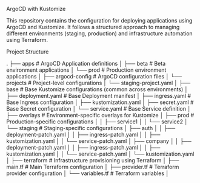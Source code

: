 ArgoCD with Kustomize

This repository contains the configuration for deploying applications using ArgoCD and Kustomize. It follows a structured approach to managing different environments (staging, production) and infrastructure automation using Terraform.

Project Structure

.
├── apps                   # ArgoCD Application definitions
│   ├── beta              # Beta environment applications
│   └── prod              # Production environment applications
│
├── argocd-config          # ArgoCD configuration files
│   └── projects          # Project-level configurations
│       └── staging-project.yaml
│
├── base                   # Base Kustomize configurations (common across environments)
│   ├── deployment.yaml   # Base Deployment manifest
│   ├── ingress.yaml      # Base Ingress configuration
│   ├── kustomization.yaml
│   ├── secret.yaml       # Base Secret configuration
│   └── service.yaml      # Base Service definition
│
├── overlays               # Environment-specific overlays for Kustomize
│   ├── prod              # Production-specific configurations
│   │   ├── service1
│   │   └── service2
│   └── staging           # Staging-specific configurations
│       ├── auth
│       │   ├── deployment-patch.yaml
│       │   ├── ingress-patch.yaml
│       │   ├── kustomization.yaml
│       │   └── service-patch.yaml
│       ├── company
│       │   ├── deployment-patch.yaml
│       │   ├── ingress-patch.yaml
│       │   ├── kustomization.yaml
│       │   └── service-patch.yaml
│       └── kustomization.yaml
│
├── terraform              # Infrastructure provisioning using Terraform
│   ├── main.tf           # Main Terraform configuration
│   ├── provider.tf       # Terraform provider configuration
│   └── variables.tf      # Terraform variables
│
